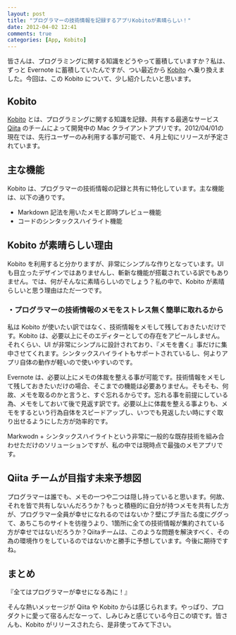 ```yaml
---
layout: post
title: "プログラマーの技術情報を記録するアプリKobitoが素晴らしい！"
date: 2012-04-02 12:41
comments: true
categories: [App, Kobito]
---
```


皆さんは、プログラミングに関する知識をどうやって蓄積していますか？私は、ずっと Evernote に蓄積していたんですが、つい最近から [Kobito](http://kobitoapp.com/) へ乗り換えました。今回は、この Kobito について、少し紹介したいと思います。

<!-- more -->

## Kobito

[Kobito](http://kobitoapp.com/) とは、プログラミングに関する知識を記録、共有する最適なサービス [Qiita](http://qiita.com/) のチームによって開発中の Mac クライアントアプリです。2012/04/01の現在では、先行ユーザーのみ利用する事が可能で、４月上旬にリリースが予定されています。

## 主な機能

Kobito は、プログラマーの技術情報の記録と共有に特化しています。主な機能は、以下の通りです。

* Markdown 記法を用いたメモと即時プレビュー機能
* コードのシンタックスハイライト機能

## Kobito が素晴らしい理由

Kobito を利用すると分かりますが、非常にシンプルな作りとなっています。UIも目立ったデザインではありませんし、斬新な機能が搭載されている訳でもありません。では、何がそんなに素晴らしいのでしょう？私の中で、Kobito が素晴らしいと思う理由はただ一つです。

### ・プログラマーの技術情報のメモをストレス無く簡単に取れるから

私は Kobito が使いたい訳ではなく、技術情報をメモして残しておきたいだけです。Kobito は、必要以上にそのエディターとしての存在をアピールしません。それくらい、UI が非常にシンプルに設計されており、『メモを書く』事だけに集中させてくれます。シンタックスハイライトもサポートされているし、何よりアプリ自体の動作が軽いので使いやすいのです。

Evernote は、必要以上にメモの体裁を整える事が可能です。技術情報をメモして残しておきたいだけの場合、そこまでの機能は必要ありません。そもそも、何故、メモを取るのかと言うと、すぐ忘れるからです。忘れる事を前提にしている為、メモをしておいて後で見返す訳です。必要以上に体裁を整える事よりも、メモをするという行為自体をスピードアップし、いつでも見返したい時にすぐ取り出せるようにした方が効率的です。

Markwodn + シンタックスハイライトという非常に一般的な既存技術を組み合わせただけのソリューションですが、私の中では現時点で最強のメモアプリです。

## Qiita チームが目指す未来予想図

プログラマーは誰でも、メモの一つや二つは隠し持っていると思います。何故、それを皆で共有しないんだろうか？もっと積極的に自分が持つメモを共有した方が、プログラマー全員が幸せになれるのではないか？壁にブチ当たる度にググって、あちこちのサイトを彷徨うより、1箇所に全ての技術情報が集約されている方が幸せではないだろうか？Qiitaチームは、このような問題を解決すべく、その為の環境作りをしているのではないかと勝手に予想しています。今後に期待ですね。

## まとめ

『全てはプログラマーが幸せになる為に！』

そんな熱いメッセージが Qiita や Kobito からは感じられます。やっぱり、プロダクトに愛って宿るんだなーって、しみじみと感じている今日この頃です。皆さんも、Kobito がリリースされたら、是非使ってみて下さい。

